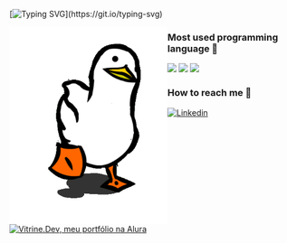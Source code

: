 [![Typing SVG](https://readme-typing-svg.demolab.com?font=Fira+Code&size=33&duration=4000&pause=1000&color=17F700&width=450&height=55&lines=Welcome+to+my+world!)](https://git.io/typing-svg)

<div>
  <img align="left" src="capa.gif" height=350px>
  
</div>



<div>
    <h3><b>Most used programming language 🚀</b></h3>
    <img src="https://img.shields.io/badge/C-00599C?style=for-the-badge&logo=c&logoColor=white">
    <img src="https://img.shields.io/badge/Rust-000000?style=for-the-badge&logo=rust&logoColor=white">
    <img src="https://img.shields.io/badge/JavaScript-F7DF1E?style=for-the-badge&logo=javascript&logoColor=black">

</div>
<div>
    <h3><b>How to reach me 📡</b></h3>
    <a href="https://www.linkedin.com/in/mfelipesoares/" target="_blank"><img height='30' src='https://img.shields.io/badge/LinkedIn-0077B5?style=for-the-badge&logo=linkedin&logoColor=white' alt='Linkedin'></a>
  <a href="https://cursos.alura.com.br/vitrinedev/mfelipesoares" target="_blank"><img src="https://img.shields.io/badge/vitrine.dev-07283F?style=for-the-badge" alt="Vitrine.Dev, meu portfólio na Alura"></a>
</div>

